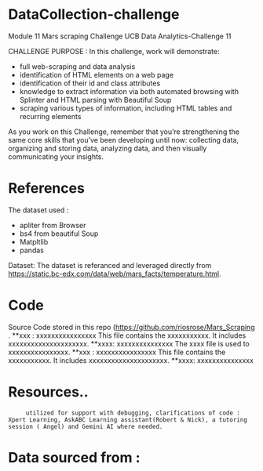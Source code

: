 # DataCollection-challenge
Module 11 Mars scraping Challenge
UCB Data Analytics-Challenge 11

CHALLENGE PURPOSE : In this challenge, work will demonstrate: 
 - full web-scraping and data analysis
 - identification of HTML elements on a web page
 - identification of their id and class attributes
 - knowledge to extract information via both automated browsing with Splinter and HTML parsing with Beautiful Soup
 - scraping various types of information, including HTML tables and recurring elements

As you work on this Challenge, remember that you’re strengthening the same core skills that you’ve been developing until now: collecting data, organizing and storing data, analyzing data, and then visually communicating your insights.

# References
The dataset used : 
- apliter from Browser
- bs4 from beautiful Soup
- Matpltlib
- pandas

Dataset: 
         The dataset is referanced and leveraged directly from https://static.bc-edx.com/data/web/mars_facts/temperature.html.  
         
# Code
Source Code stored in this repo (https://github.com/riosrose/Mars_Scraping . 
**xxx : xxxxxxxxxxxxxxxx
         This file contains the xxxxxxxxxxx. It includes xxxxxxxxxxxxxxxxxxxxx.
**xxxx: xxxxxxxxxxxxxxx
          The xxxx file is used to xxxxxxxxxxxxxxxx.
**xxx : xxxxxxxxxxxxxxxx
         This file contains the xxxxxxxxxxx. It includes xxxxxxxxxxxxxxxxxxxxx.
**xxxx: xxxxxxxxxxxxxxx
# Resources.. 
         utilized for support with debugging, clarifications of code : Xpert Learning, AskABC Learning assistant(Robert & Nick), a tutoring session ( Angel) and Gemini AI where needed. 

# Data sourced from : 

